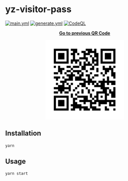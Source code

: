 # yz-visitor-pass

[![main.yml](https://github.com/winstxnhdw/yz-visitor-pass/actions/workflows/main.yml/badge.svg)](https://github.com/winstxnhdw/yz-visitor-pass/actions/workflows/main.yml)
[![generate.yml](https://github.com/winstxnhdw/yz-visitor-pass/actions/workflows/generate.yml/badge.svg)](https://github.com/winstxnhdw/yz-visitor-pass/actions/workflows/generate.yml)
[![CodeQL](https://github.com/winstxnhdw/yz-visitor-pass/actions/workflows/github-code-scanning/codeql/badge.svg)](https://github.com/winstxnhdw/yz-visitor-pass/actions/workflows/github-code-scanning/codeql)

<p align="center">
    <b><a href="https://github.com/winstxnhdw/yz-visitor-pass/tree/25b3b54346c173c09f6368d5b321d42eb914f15c#yz-visitor-pass">Go to previous QR Code</a></b>
</p>

<div align="center">
    <img src="resources/qr_code.svg" width="250" height="250" />
</div>

## Installation

```bash
yarn
```

## Usage

```bash
yarn start
```
